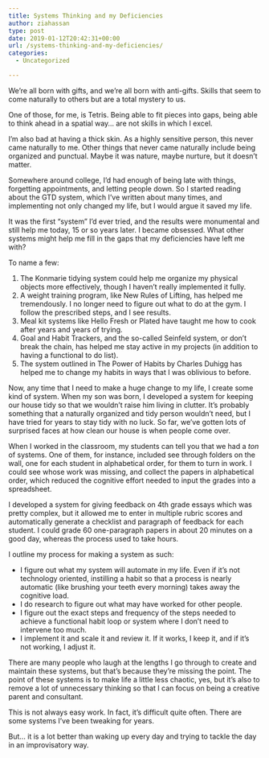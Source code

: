 ```yaml
---
title: Systems Thinking and my Deficiencies
author: ziahassan
type: post
date: 2019-01-12T20:42:31+00:00
url: /systems-thinking-and-my-deficiencies/
categories:
  - Uncategorized

---
```

We’re all born with gifts, and we’re all born with anti-gifts. Skills that seem to come naturally to others but are a total mystery to us. 

One of those, for me, is Tetris. Being able to fit pieces into gaps, being able to think ahead in a spatial way… are not skills in which I excel. 

I’m also bad at having a thick skin. As a highly sensitive person, this never came naturally to me. Other things that never came naturally include being organized and punctual. Maybe it was nature, maybe nurture, but it doesn’t matter.

Somewhere around college, I’d had enough of being late with things, forgetting appointments, and letting people down. So I started reading about the GTD system, which I’ve written about many times, and implementing not only changed my life, but I would argue it saved my life.

It was the first “system” I’d ever tried, and the results were monumental and still help me today, 15 or so years later. I became obsessed. What other systems might help me fill in the gaps that my deficiencies have left me with?

To name a few:

  1. The Konmarie tidying system could help me organize my physical objects more effectively, though I haven’t really implemented it fully.
  2. A weight training program, like New Rules of Lifting, has helped me tremendously. I no longer need to figure out what to do at the gym. I follow the prescribed steps, and I see results.
  3. Meal kit systems like Hello Fresh or Plated have taught me how to cook after years and years of trying.
  4. Goal and Habit Trackers, and the so-called Seinfeld system, or don’t break the chain, has helped me stay active in my projects (in addition to having a functional to do list).
  5. The system outlined in The Power of Habits by Charles Duhigg has helped me to change my habits in ways that I was oblivious to before.

Now, any time that I need to make a huge change to my life, I create some kind of system. When my son was born, I developed a system for keeping our house tidy so that we wouldn’t raise him living in clutter. It’s probably something that a naturally organized and tidy person wouldn’t need, but I have tried for years to stay tidy with no luck. So far, we’ve gotten lots of surprised faces at how clean our house is when people come over.

When I worked in the classroom, my students can tell you that we had a _ton_ of systems. One of them, for instance, included see through folders on the wall, one for each student in alphabetical order, for them to turn in work. I could see whose work was missing, and collect the papers in alphabetical order, which reduced the cognitive effort needed to input the grades into a spreadsheet. 

I developed a system for giving feedback on 4th grade essays which was pretty complex, but it allowed me to enter in multiple rubric scores and automatically generate a checklist and paragraph of feedback for each student. I could grade 60 one-paragraph papers in about 20 minutes on a good day, whereas the process used to take hours. 

I outline my process for making a system as such:

  * I figure out what my system will automate in my life. Even if it’s not technology oriented, instilling a habit so that a process is nearly automatic (like brushing your teeth every morning) takes away the cognitive load.
  * I do research to figure out what may have worked for other people.
  * I figure out the exact steps and frequency of the steps needed to achieve a functional habit loop or system where I don’t need to intervene too much.
  * I implement it and scale it and review it. If it works, I keep it, and if it’s not working, I adjust it.

There are many people who laugh at the lengths I go through to create and maintain these systems, but that’s because they’re missing the point. The point of these systems is to make life a little less chaotic, yes, but it’s also to remove a lot of unnecessary thinking so that I can focus on being a creative parent and consultant.

This is not always easy work. In fact, it’s difficult quite often. There are some systems I’ve been tweaking for years. 

But… it is a lot better than waking up every day and trying to tackle the day in an improvisatory way.